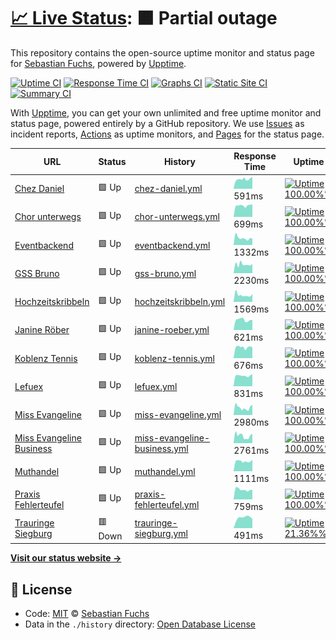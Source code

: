 # [📈 Live Status](https://lefuex.github.io/upptime): <!--live status--> **🟧 Partial outage**

This repository contains the open-source uptime monitor and status page for [Sebastian Fuchs](https://lefuex.github.io/upptime), powered by [Upptime](https://github.com/upptime/upptime).

[![Uptime CI](https://github.com/koj-co/upptime/workflows/Uptime%20CI/badge.svg)](https://github.com/koj-co/upptime/actions?query=workflow%3A%22Uptime+CI%22)
[![Response Time CI](https://github.com/koj-co/upptime/workflows/Response%20Time%20CI/badge.svg)](https://github.com/koj-co/upptime/actions?query=workflow%3A%22Response+Time+CI%22)
[![Graphs CI](https://github.com/koj-co/upptime/workflows/Graphs%20CI/badge.svg)](https://github.com/koj-co/upptime/actions?query=workflow%3A%22Graphs+CI%22)
[![Static Site CI](https://github.com/koj-co/upptime/workflows/Static%20Site%20CI/badge.svg)](https://github.com/koj-co/upptime/actions?query=workflow%3A%22Static+Site+CI%22)
[![Summary CI](https://github.com/koj-co/upptime/workflows/Summary%20CI/badge.svg)](https://github.com/koj-co/upptime/actions?query=workflow%3A%22Summary+CI%22)

With [Upptime](https://upptime.js.org), you can get your own unlimited and free uptime monitor and status page, powered entirely by a GitHub repository. We use [Issues](https://github.com/lefuex/upptime/issues) as incident reports, [Actions](https://github.com/lefuex/upptime/actions) as uptime monitors, and [Pages](https://lefuex.github.io/upptime) for the status page.

<!--start: status pages-->
<!-- This summary is generated by Upptime (https://github.com/upptime/upptime) -->
<!-- Do not edit this manually, your changes will be overwritten -->

| URL                                                             | Status  | History                                                                                                               | Response Time                                                                                  | Uptime                                                                                                                                                                                                                                          |
| --------------------------------------------------------------- | ------- | --------------------------------------------------------------------------------------------------------------------- | ---------------------------------------------------------------------------------------------- | ----------------------------------------------------------------------------------------------------------------------------------------------------------------------------------------------------------------------------------------------- |
| [Chez Daniel](https://www.chez-daniel.com)                      | 🟩 Up   | [chez-daniel.yml](https://github.com/lefuex/upptime/commits/master/history/chez-daniel.yml)                           | <img alt="Response time graph" src="./graphs/chez-daniel.png" height="20"> 591ms               | [![Uptime 100.00%%](https://img.shields.io/endpoint?url=https%3A%2F%2Fraw.githubusercontent.com%2Flefuex%2Fupptime%2Fmaster%2Fapi%2Fchez-daniel%2Fuptime.json)](https://lefuex.github.io/upptime/history/chez-daniel)                           |
| [Chor unterwegs](https://www.chor-unterwegs.org)                | 🟩 Up   | [chor-unterwegs.yml](https://github.com/lefuex/upptime/commits/master/history/chor-unterwegs.yml)                     | <img alt="Response time graph" src="./graphs/chor-unterwegs.png" height="20"> 699ms            | [![Uptime 100.00%%](https://img.shields.io/endpoint?url=https%3A%2F%2Fraw.githubusercontent.com%2Flefuex%2Fupptime%2Fmaster%2Fapi%2Fchor-unterwegs%2Fuptime.json)](https://lefuex.github.io/upptime/history/chor-unterwegs)                     |
| [Eventbackend](https://eventbackend.de)                         | 🟩 Up   | [eventbackend.yml](https://github.com/lefuex/upptime/commits/master/history/eventbackend.yml)                         | <img alt="Response time graph" src="./graphs/eventbackend.png" height="20"> 1332ms             | [![Uptime 100.00%%](https://img.shields.io/endpoint?url=https%3A%2F%2Fraw.githubusercontent.com%2Flefuex%2Fupptime%2Fmaster%2Fapi%2Feventbackend%2Fuptime.json)](https://lefuex.github.io/upptime/history/eventbackend)                         |
| [GSS Bruno](https://www.gss-bruno.de)                           | 🟩 Up   | [gss-bruno.yml](https://github.com/lefuex/upptime/commits/master/history/gss-bruno.yml)                               | <img alt="Response time graph" src="./graphs/gss-bruno.png" height="20"> 2230ms                | [![Uptime 100.00%%](https://img.shields.io/endpoint?url=https%3A%2F%2Fraw.githubusercontent.com%2Flefuex%2Fupptime%2Fmaster%2Fapi%2Fgss-bruno%2Fuptime.json)](https://lefuex.github.io/upptime/history/gss-bruno)                               |
| [Hochzeitskribbeln](https://www.hochzeitskribbeln.com)          | 🟩 Up   | [hochzeitskribbeln.yml](https://github.com/lefuex/upptime/commits/master/history/hochzeitskribbeln.yml)               | <img alt="Response time graph" src="./graphs/hochzeitskribbeln.png" height="20"> 1569ms        | [![Uptime 100.00%%](https://img.shields.io/endpoint?url=https%3A%2F%2Fraw.githubusercontent.com%2Flefuex%2Fupptime%2Fmaster%2Fapi%2Fhochzeitskribbeln%2Fuptime.json)](https://lefuex.github.io/upptime/history/hochzeitskribbeln)               |
| [Janine Röber](https://www.janine-roeber.de)                    | 🟩 Up   | [janine-roeber.yml](https://github.com/lefuex/upptime/commits/master/history/janine-roeber.yml)                       | <img alt="Response time graph" src="./graphs/janine-roeber.png" height="20"> 621ms             | [![Uptime 100.00%%](https://img.shields.io/endpoint?url=https%3A%2F%2Fraw.githubusercontent.com%2Flefuex%2Fupptime%2Fmaster%2Fapi%2Fjanine-roeber%2Fuptime.json)](https://lefuex.github.io/upptime/history/janine-roeber)                       |
| [Koblenz Tennis](https://www.koblenz-tennis.de)                 | 🟩 Up   | [koblenz-tennis.yml](https://github.com/lefuex/upptime/commits/master/history/koblenz-tennis.yml)                     | <img alt="Response time graph" src="./graphs/koblenz-tennis.png" height="20"> 676ms            | [![Uptime 100.00%%](https://img.shields.io/endpoint?url=https%3A%2F%2Fraw.githubusercontent.com%2Flefuex%2Fupptime%2Fmaster%2Fapi%2Fkoblenz-tennis%2Fuptime.json)](https://lefuex.github.io/upptime/history/koblenz-tennis)                     |
| [Lefuex](https://www.lefuex.de)                                 | 🟩 Up   | [lefuex.yml](https://github.com/lefuex/upptime/commits/master/history/lefuex.yml)                                     | <img alt="Response time graph" src="./graphs/lefuex.png" height="20"> 831ms                    | [![Uptime 100.00%%](https://img.shields.io/endpoint?url=https%3A%2F%2Fraw.githubusercontent.com%2Flefuex%2Fupptime%2Fmaster%2Fapi%2Flefuex%2Fuptime.json)](https://lefuex.github.io/upptime/history/lefuex)                                     |
| [Miss Evangeline](https://www.miss-evangeline.de)               | 🟩 Up   | [miss-evangeline.yml](https://github.com/lefuex/upptime/commits/master/history/miss-evangeline.yml)                   | <img alt="Response time graph" src="./graphs/miss-evangeline.png" height="20"> 2980ms          | [![Uptime 100.00%%](https://img.shields.io/endpoint?url=https%3A%2F%2Fraw.githubusercontent.com%2Flefuex%2Fupptime%2Fmaster%2Fapi%2Fmiss-evangeline%2Fuptime.json)](https://lefuex.github.io/upptime/history/miss-evangeline)                   |
| [Miss Evangeline Business](https://business.miss-evangeline.de) | 🟩 Up   | [miss-evangeline-business.yml](https://github.com/lefuex/upptime/commits/master/history/miss-evangeline-business.yml) | <img alt="Response time graph" src="./graphs/miss-evangeline-business.png" height="20"> 2761ms | [![Uptime 100.00%%](https://img.shields.io/endpoint?url=https%3A%2F%2Fraw.githubusercontent.com%2Flefuex%2Fupptime%2Fmaster%2Fapi%2Fmiss-evangeline-business%2Fuptime.json)](https://lefuex.github.io/upptime/history/miss-evangeline-business) |
| [Muthandel](https://www.muthandel.de)                           | 🟩 Up   | [muthandel.yml](https://github.com/lefuex/upptime/commits/master/history/muthandel.yml)                               | <img alt="Response time graph" src="./graphs/muthandel.png" height="20"> 1111ms                | [![Uptime 100.00%%](https://img.shields.io/endpoint?url=https%3A%2F%2Fraw.githubusercontent.com%2Flefuex%2Fupptime%2Fmaster%2Fapi%2Fmuthandel%2Fuptime.json)](https://lefuex.github.io/upptime/history/muthandel)                               |
| [Praxis Fehlerteufel](https://www.praxis-fehlerteufel.de)       | 🟩 Up   | [praxis-fehlerteufel.yml](https://github.com/lefuex/upptime/commits/master/history/praxis-fehlerteufel.yml)           | <img alt="Response time graph" src="./graphs/praxis-fehlerteufel.png" height="20"> 759ms       | [![Uptime 100.00%%](https://img.shields.io/endpoint?url=https%3A%2F%2Fraw.githubusercontent.com%2Flefuex%2Fupptime%2Fmaster%2Fapi%2Fpraxis-fehlerteufel%2Fuptime.json)](https://lefuex.github.io/upptime/history/praxis-fehlerteufel)           |
| [Trauringe Siegburg](https://www.trauringesiegburg.de)          | 🟥 Down | [trauringe-siegburg.yml](https://github.com/lefuex/upptime/commits/master/history/trauringe-siegburg.yml)             | <img alt="Response time graph" src="./graphs/trauringe-siegburg.png" height="20"> 491ms        | [![Uptime 21.36%%](https://img.shields.io/endpoint?url=https%3A%2F%2Fraw.githubusercontent.com%2Flefuex%2Fupptime%2Fmaster%2Fapi%2Ftrauringe-siegburg%2Fuptime.json)](https://lefuex.github.io/upptime/history/trauringe-siegburg)              |

<!--end: status pages-->

[**Visit our status website →**](https://lefuex.github.io/upptime)

## 📄 License

- Code: [MIT](./LICENSE) © [Sebastian Fuchs](https://lefuex.github.io/upptime)
- Data in the `./history` directory: [Open Database License](https://opendatacommons.org/licenses/odbl/1-0/)
